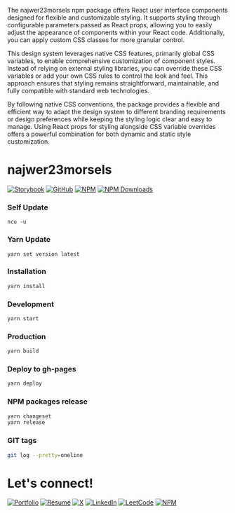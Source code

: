 The najwer23morsels npm package offers React user interface components designed for flexible and customizable styling. It supports styling through configurable parameters passed as React props, allowing you to easily adjust the appearance of components within your React code. Additionally, you can apply custom CSS classes for more granular control.

This design system leverages native CSS features, primarily global CSS variables, to enable comprehensive customization of component styles. Instead of relying on external styling libraries, you can override these CSS variables or add your own CSS rules to control the look and feel. This approach ensures that styling remains straightforward, maintainable, and fully compatible with standard web technologies.

By following native CSS conventions, the package provides a flexible and efficient way to adapt the design system to different branding requirements or design preferences while keeping the styling logic clear and easy to manage. Using React props for styling alongside CSS variable overrides offers a powerful combination for both dynamic and static style customization.

# najwer23morsels

[![Storybook](https://img.shields.io/badge/-Storybook-FF4785?style=for-the-badge&logo=storybook&logoColor=white)](https://najwer23.github.io/najwer23morsels) [![GitHub](https://img.shields.io/badge/github-%23121011.svg?style=for-the-badge&logo=github&logoColor=white)](https://github.com/najwer23/najwer23morsels) [![NPM](https://img.shields.io/badge/NPM-%23CB3837.svg?style=for-the-badge&logo=npm&logoColor=white)](https://www.npmjs.com/search?q=najwer23morsels) [![NPM Downloads](https://img.shields.io/npm/dm/najwer23morsels?style=for-the-badge&logo=npm&logoColor=white)](https://www.npmjs.com/package/najwer23morsels)


### Self Update

```
ncu -u
```

### Yarn Update

```
yarn set version latest
```

### Installation

```sh
yarn install
```

### Development

```sh
yarn start
```

### Production

```sh
yarn build
```

### Deploy to gh-pages

```sh
yarn deploy
```

### NPM packages release

```sh
yarn changeset
yarn release
```

### GIT tags

```sh
git log --pretty=oneline
```

# Let's connect!

[![Portfolio](https://img.shields.io/badge/Portfolio-9F2B68?style=for-the-badge&logo=paintbrush&logoColor=white)](https://najwer23.github.io/)
[![Résumé](https://img.shields.io/badge/Résumé-017745?style=for-the-badge&logo=adobeacrobatreader&logoColor=white)](https://najwer23.github.io/resume/)
[![X](https://img.shields.io/badge/X-000000?style=for-the-badge&logo=x&logoColor=white)](https://twitter.com/najwer23)
[![LinkedIn](https://img.shields.io/badge/LinkedIn-0A66C2?style=for-the-badge&logo=linkedin&logoColor=white)](https://www.linkedin.com/in/najwer23)
[![LeetCode](https://img.shields.io/badge/LeetCode-FFA116?style=for-the-badge&logo=leetcode&logoColor=white)](https://leetcode.com/najwer23/)
[![NPM](https://img.shields.io/badge/NPM-CB3837?style=for-the-badge&logo=npm&logoColor=white)](https://www.npmjs.com/~najwer23)
